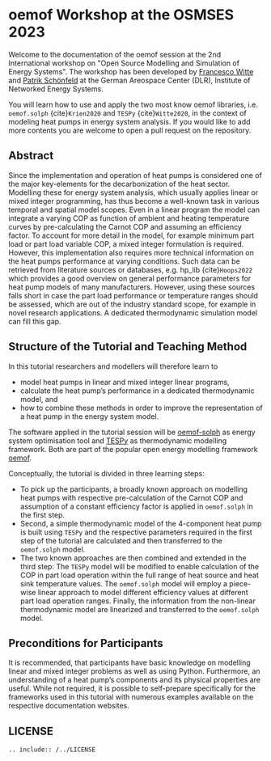 # oemof Workshop at the OSMSES 2023

Welcome to the documentation of the oemof session at the 2nd International
workshop on "Open Source Modelling and Simulation of Energy Systems".
The workshop has been developed by [Francesco Witte](https://github.com/fwitte)
and [Patrik Schönfeld](https://github.com/p-snft) at the German Areospace
Center (DLR), Institute of Networked Energy Systems.

You will learn how to use and apply the two most know oemof libraries, i.e.
`oemof.solph` {cite}`Krien2020` and `TESPy` {cite}`Witte2020`, in the context of
modeling heat pumps in energy system analysis. If you would like to add more
contents you are welcome to open a pull request on the repository.

## Abstract

Since the implementation and operation of heat pumps is considered one of the
major key-elements for the decarbonization of the heat sector. Modelling these
for energy system analysis, which usually applies linear or mixed integer
programming, has thus become a well-known task in various temporal and spatial
model scopes. Even in a linear program the model can integrate a varying COP as
function of ambient and heating temperature curves by pre-calculating the
Carnot COP and assuming an efficiency factor. To account for more detail in the
model, for example minimum part load or part load variable COP, a mixed integer
formulation is required. However, this implementation also requires more
technical information on the heat pumps performance at varying conditions. Such
data can be retrieved from literature sources or databases, e.g. hp_lib
{cite}`Hoops2022` which provides a good overview on general performance
parameters for heat pump models of many manufacturers. However, using these
sources falls short in case the part load performance or temperature ranges
should be assessed, which are out of the industry standard scope, for example
in novel research applications. A dedicated thermodynamic simulation model can
fill this gap.

## Structure of the Tutorial and Teaching Method

In this tutorial researchers and modellers will therefore learn to

- model heat pumps in linear and mixed integer linear programs,
- calculate the heat pump’s performance in a dedicated thermodynamic model, and
- how to combine these methods in order to improve the representation of a heat
  pump in the energy system model.

The software applied in the tutorial session will be
[oemof-solph](https://oemof-solph.readthedocs.io) as energy system optimisation
tool and [TESPy](https://tespy.readthedocs.io) as thermodynamic modelling
framework. Both are part of the popular open energy modelling framework
[oemof](https://oemof.org).

Conceptually, the tutorial is divided in three learning steps:

- To pick up the participants, a broadly known approach on modelling heat pumps
  with respective pre-calculation of the Carnot COP and assumption of a
  constant efficiency factor is applied in `oemof.solph` in the first step.
- Second, a simple thermodynamic model of the 4-component heat pump is built
  using `TESPy` and the respective parameters required in the first step of the
  tutorial are calculated and then transferred to the `oemof.solph` model.
- The two known approaches are then combined and extended in the third step:
  The `TESPy` model will be modified to enable calculation of the COP in part
  load operation within the full range of heat source and heat sink temperature
  values. The `oemof.solph` model will employ a piece-wise linear approach to
  model different efficiency values at different part load operation ranges.
  Finally, the information from the non-linear thermodynamic model are
  linearized and transferred to the `oemof.solph` model.

## Preconditions for Participants

It is recommended, that participants have basic knowledge on modelling linear
and mixed integer problems as well as using Python. Furthermore, an
understanding of a heat pump’s components and its physical properties are
useful. While not required, it is possible to self-prepare specifically for the
frameworks used in this tutorial with numerous examples available on the
respective documentation websites.

## LICENSE

```{eval-rst}
.. include:: /../LICENSE
```
